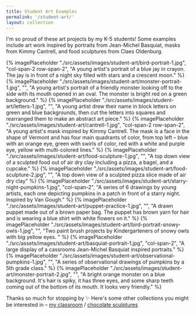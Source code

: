 ```yaml
---
title: Student Art Examples
permalink: '/student-art/'
layout: collection
---
```


I'm so proud of these art projects by my K-5 students! Some examples include art work inspired by portraits from Jean-Michel Basquiat, masks from Kimmy Cantrell, and food sculptures from Claes Oldenburg.

<div class="image-grid">
  {% imagePlaceholder "./src/assets/images/student-art/bird-portrait-1.jpg", "col-span-2 row-span-2", "A young artist's portrait of a blue jay in crayon. The jay is in front of a night sky filled with stars and a crescent moon." %}
  {% imagePlaceholder "./src/assets/images/student-art/monster-portrait-1.jpg", "", "A young artist's portrait of a friendly monster looking off to the side with its mouth opened in an oval. The monster is bright red on a green background." %}
  {% imagePlaceholder "./src/assets/images/student-art/letters-1.jpg", "", "A young artist drew their name in block letters on green and blue backgrounds, then cut the letters into squares and rearranged them to make an abstract art piece." %}
  {% imagePlaceholder "./src/assets/images/student-art/cantrell-1.jpg", "col-span-2 row-span-2", "A young artist's mask inspired by Kimmy Cantrell. The mask is a face in the shape of Vermont and has four main quadrants of color, from top left – blue with an orange eye, green with swirls of color, red with a white and purple eye, yellow with multi-colored lines." %}
  {% imagePlaceholder "./src/assets/images/student-art/food-sculpture-1.jpg", "", "A top down view of a sculpted food out of air dry clay including a pizza, a bagel, and a cupcake." %}
  {% imagePlaceholder "./src/assets/images/student-art/food-sculpture-2.jpg", "", "A top down view of a sculpted pizza slice made of air dry clay" %}
  {% imagePlaceholder "./src/assets/images/student-art/starry-night-pumpkins-1.jpg", "col-span-2", "A series of 6 drawings by young artists, each one depicting pumpkins in a patch in front of a starry night. Inspired by Van Gough." %}
  {% imagePlaceholder "./src/assets/images/student-art/puppet-practice-1.jpg", "", "A drawn puppet made out of a brown paper bag. The puppet has brown yarn for hair and is wearing a blue shirt with white flowers on it." %}
  {% imagePlaceholder "./src/assets/images/student-art/bird-portrait-snowy-owls-1.jpg", "", "Two paint brush projects by Kindergarteners of snowy owls with big yellow eyes. " %}
  {% imagePlaceholder "./src/assets/images/student-art/basquiat-portrait-1.jpg", "col-span-2", "A large display of a cassrooms Jean-Michel Basquiat inspired portraits." %}
  {% imagePlaceholder "./src/assets/images/student-art/observational-pumpkins-1.jpg", "", "A series of observational drawings of pumpkins by a 5th grade class." %}
  {% imagePlaceholder "./src/assets/images/student-art/monster-portrait-2.jpg", "", "A bright orange monster on a blue background. It's hair is spiky, it has three eyes, and some sharp teeth coming out of the bottom of its mouth. It looks very friendly." %}
</div>

Thanks so much for stopping by ✨ Here's some other collections you might be interested in&nbsp;&#8211;&nbsp;[my classroom](/classroom/) / [chocolate sculptures](/chocolate/)